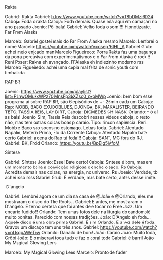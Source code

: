 Rakta

Gabriel: Rakta
Gabriel: ⁠https://www.youtube.com/watch?v=T8bDMzi6D24
⁠⁠⁠⁠Caboja: ⁠⁠⁠Foda o rakta
⁠⁠⁠⁠Caboja: ⁠⁠⁠Foda demais. Quase rola aqui em camaçari no ano passado
⁠⁠⁠⁠Joenio: ⁠⁠⁠Pô, bala!
Gabriel: ⁠⁠⁠Velho foda o som!!!! Hipnotizante.
⁠⁠⁠⁠
Far From Alaska

Marcelo: ⁠⁠⁠Gabriel gostei mais do Far From Alaska mesmo
Marcelo: ⁠⁠⁠Lembrei o nome
⁠⁠⁠⁠Marcelo: ⁠⁠⁠https://youtube.com/watch?v=osep76IHL_A
Gabriel Grub: ⁠⁠⁠achei meio enjoado man
Marcelo Figueiredo: ⁠⁠⁠Porra Rakta faz uma bagunça da porra percusiva com experimentalismos e o Far From Alaska é rock !!
Reni Poser: ⁠⁠⁠Rakna eh avançado. FFAlaska eh indiezinho moderno rss
⁠⁠⁠⁠Marcelo Figueiredo: ⁠⁠⁠achei uma cópia mal feita de sonic youth com timbalada

RAP BR

⁠⁠⁠⁠Joenio: ⁠⁠⁠https://www.youtube.com/playlist?list=PLnwOMukxWPz70lMnsFp3bXZsc0_pxoMWp
⁠⁠Joenio: ⁠⁠⁠bem bom esse programa aí sobre RAP BR, são 6 episódios de +- 26min cada um
⁠⁠⁠⁠⁠⁠Caboja: ⁠⁠⁠Rap: MOBB, BACO EXUDOBLUES, DJONGA, BK, MAKALISTER, BEIRANDO TETO, TASSIA REIS, LAY DIRT,
⁠⁠⁠⁠Caboja: ⁠⁠⁠DIOMEDES CHINASKI
⁠⁠⁠⁠Orlando: ^ ó aí as bala!
⁠⁠⁠⁠⁠⁠⁠⁠Joenio: ⁠⁠⁠Sim, Tassia Reis descobri nesses vídeos caboja, o resto não, mas tem outras coisas boas p caraio. Tipo: rincon sapiência.
Reni: ⁠⁠⁠Mobb e Baco sao socos no estomago. Letras foda.
⁠⁠⁠⁠Gabriel: ⁠⁠⁠Atentado Napalm, Meteria Prima, Elo da Corrente
⁠⁠⁠⁠Caboja: ⁠⁠⁠Atentado Napalm bate certo
⁠⁠⁠⁠⁠⁠⁠⁠Gabriel: ⁠⁠⁠a cena do Rap tá foda!!!
Caboja: ⁠⁠⁠SANT, MC fora do RJ.
⁠⁠⁠⁠Gabriel: ⁠⁠⁠BK, Froid
⁠⁠⁠⁠Orlando: ⁠⁠⁠https://youtu.be/BpEIg5lVfoM

Síntese

⁠⁠⁠⁠Gabriel: ⁠⁠⁠Síntese
⁠⁠⁠⁠Joenio: ⁠⁠⁠Esse! Bate certo!
Caboja: ⁠⁠⁠Síntese é bom, mas em um momento beira a convicção religiosa e enche o saco. Rs
⁠⁠⁠⁠Caboja: ⁠⁠⁠Acredita demais nas coisas, na energia, no universo. Rs
⁠⁠⁠⁠Joenio: ⁠⁠⁠Verdade, tb achei isso rsss
Gabriel Grub: ⁠⁠⁠É verdade, mas bate certo, antes desse limite.

⁠⁠⁠⁠
D'angelo

Gabriel: ⁠⁠⁠Lembrei agora de um dia na casa de @João e @Orlando, eles me mostraram o disco do The Roots...
Gabriel: ⁠⁠⁠E antes, me mostraram o D'angelo. E tenho certeza que foi antes dele tocar no Free Jazz. Um encarte fudido!!!
⁠⁠⁠⁠Orlando: ⁠⁠⁠Tem umas fotos dele na liturgia do candomblé muito bonitas. Parecido com nossas tradições.
⁠⁠⁠⁠⁠⁠⁠⁠João: ⁠⁠⁠D'Angelo eh foda... Aquele disco é uma obra prima
⁠⁠⁠⁠Gabriel: ⁠⁠⁠É sim Orlando. E a voz dele é foda. Gravou um discaço tem uns três anos.
⁠⁠⁠⁠Gabriel: ⁠⁠⁠https://youtube.com/watch?v=pUsgpAWeTew
Orlando: ⁠⁠⁠Danado de bom!
⁠⁠⁠⁠⁠⁠⁠⁠João: ⁠⁠⁠Caraio
⁠⁠⁠⁠João: ⁠⁠⁠Muito foda, Grôbi
⁠⁠⁠⁠João: ⁠⁠⁠E o miseravi toca tudo e faz o coral todo
Gabriel: ⁠⁠⁠é barril João
⁠⁠⁠⁠
⁠⁠⁠⁠My Magical Glowing Lens

⁠⁠⁠⁠Marcelo: ⁠⁠⁠My Magical Glowing Lens
⁠⁠⁠⁠⁠⁠Marcelo: ⁠⁠⁠Pronto de fuder
